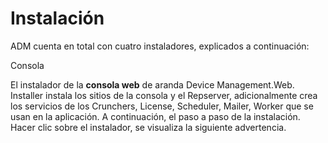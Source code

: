 # Instalación

ADM cuenta en total con cuatro instaladores, explicados a continuación:  


Consola

El instalador de la **consola web** de aranda Device Management.Web. Installer instala los sitios de la consola y el Repserver, adicionalmente crea los servicios de los Crunchers, License, Scheduler, Mailer, Worker que se usan en la aplicación. A continuación, el paso a paso de la instalación. Hacer clic sobre el instalador, se visualiza la siguiente advertencia.

